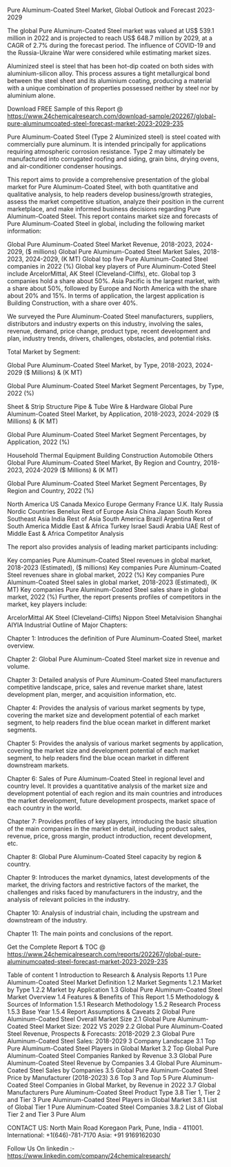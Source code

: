 Pure Aluminum-Coated Steel Market, Global Outlook and Forecast 2023-2029

The global Pure Aluminum-Coated Steel market was valued at US$ 539.1 million in 2022 and is projected to reach US$ 648.7 million by 2029, at a CAGR of 2.7% during the forecast period. The influence of COVID-19 and the Russia-Ukraine War were considered while estimating market sizes.

Aluminized steel is steel that has been hot-dip coated on both sides with aluminium-silicon alloy. This process assures a tight metallurgical bond between the steel sheet and its aluminium coating, producing a material with a unique combination of properties possessed neither by steel nor by aluminium alone.

Download FREE Sample of this Report @ https://www.24chemicalresearch.com/download-sample/202267/global-pure-aluminumcoated-steel-forecast-market-2023-2029-235

Pure Aluminum-Coated Steel (Type 2 Aluminized steel) is steel coated with commercially pure aluminum. It is intended principally for applications requiring atmospheric corrosion resistance. Type 2 may ultimately be manufactured into corrugated roofing and siding, grain bins, drying ovens, and air-conditioner condenser housings.

This report aims to provide a comprehensive presentation of the global market for Pure Aluminum-Coated Steel, with both quantitative and qualitative analysis, to help readers develop business/growth strategies, assess the market competitive situation, analyze their position in the current marketplace, and make informed business decisions regarding Pure Aluminum-Coated Steel. This report contains market size and forecasts of Pure Aluminum-Coated Steel in global, including the following market information:

Global Pure Aluminum-Coated Steel Market Revenue, 2018-2023, 2024-2029, ($ millions)
Global Pure Aluminum-Coated Steel Market Sales, 2018-2023, 2024-2029, (K MT)
Global top five Pure Aluminum-Coated Steel companies in 2022 (%)
Global key players of Pure Aluminum-Coted Steel include ArcelorMittal, AK Steel (Cleveland-Cliffs), etc. Global top 3 companies hold a share about 50%. Asia Pacific is the largest market, with a share about 50%, followed by Europe and North America with the share about 20% and 15%. In terms of application, the largest application is Building Construction, with a share over 40%.

We surveyed the Pure Aluminum-Coated Steel manufacturers, suppliers, distributors and industry experts on this industry, involving the sales, revenue, demand, price change, product type, recent development and plan, industry trends, drivers, challenges, obstacles, and potential risks.

Total Market by Segment:

Global Pure Aluminum-Coated Steel Market, by Type, 2018-2023, 2024-2029 ($ Millions) & (K MT)

Global Pure Aluminum-Coated Steel Market Segment Percentages, by Type, 2022 (%)

Sheet & Strip
Structure
Pipe & Tube
Wire & Hardware
Global Pure Aluminum-Coated Steel Market, by Application, 2018-2023, 2024-2029 ($ Millions) & (K MT)

Global Pure Aluminum-Coated Steel Market Segment Percentages, by Application, 2022 (%)

Household Thermal Equipment
Building Construction
Automobile
Others
Global Pure Aluminum-Coated Steel Market, By Region and Country, 2018-2023, 2024-2029 ($ Millions) & (K MT)

Global Pure Aluminum-Coated Steel Market Segment Percentages, By Region and Country, 2022 (%)

North America
US
Canada
Mexico
Europe
Germany
France
U.K.
Italy
Russia
Nordic Countries
Benelux
Rest of Europe
Asia
China
Japan
South Korea
Southeast Asia
India
Rest of Asia
South America
Brazil
Argentina
Rest of South America
Middle East & Africa
Turkey
Israel
Saudi Arabia
UAE
Rest of Middle East & Africa
Competitor Analysis

The report also provides analysis of leading market participants including:

Key companies Pure Aluminum-Coated Steel revenues in global market, 2018-2023 (Estimated), ($ millions)
Key companies Pure Aluminum-Coated Steel revenues share in global market, 2022 (%)
Key companies Pure Aluminum-Coated Steel sales in global market, 2018-2023 (Estimated), (K MT)
Key companies Pure Aluminum-Coated Steel sales share in global market, 2022 (%)
Further, the report presents profiles of competitors in the market, key players include:

ArcelorMittal
AK Steel (Cleveland-Cliffs)
Nippon Steel
Metalvision
Shanghai AIYIA Industrial
Outline of Major Chapters:

Chapter 1: Introduces the definition of Pure Aluminum-Coated Steel, market overview.

Chapter 2: Global Pure Aluminum-Coated Steel market size in revenue and volume.

Chapter 3: Detailed analysis of Pure Aluminum-Coated Steel manufacturers competitive landscape, price, sales and revenue market share, latest development plan, merger, and acquisition information, etc.

Chapter 4: Provides the analysis of various market segments by type, covering the market size and development potential of each market segment, to help readers find the blue ocean market in different market segments.

Chapter 5: Provides the analysis of various market segments by application, covering the market size and development potential of each market segment, to help readers find the blue ocean market in different downstream markets.

Chapter 6: Sales of Pure Aluminum-Coated Steel in regional level and country level. It provides a quantitative analysis of the market size and development potential of each region and its main countries and introduces the market development, future development prospects, market space of each country in the world.

Chapter 7: Provides profiles of key players, introducing the basic situation of the main companies in the market in detail, including product sales, revenue, price, gross margin, product introduction, recent development, etc.

Chapter 8: Global Pure Aluminum-Coated Steel capacity by region & country.

Chapter 9: Introduces the market dynamics, latest developments of the market, the driving factors and restrictive factors of the market, the challenges and risks faced by manufacturers in the industry, and the analysis of relevant policies in the industry.

Chapter 10: Analysis of industrial chain, including the upstream and downstream of the industry.

Chapter 11: The main points and conclusions of the report.

Get the Complete Report & TOC @ https://www.24chemicalresearch.com/reports/202267/global-pure-aluminumcoated-steel-forecast-market-2023-2029-235

Table of content
1 Introduction to Research & Analysis Reports
1.1 Pure Aluminum-Coated Steel Market Definition
1.2 Market Segments
1.2.1 Market by Type
1.2.2 Market by Application
1.3 Global Pure Aluminum-Coated Steel Market Overview
1.4 Features & Benefits of This Report
1.5 Methodology & Sources of Information
1.5.1 Research Methodology
1.5.2 Research Process
1.5.3 Base Year
1.5.4 Report Assumptions & Caveats
2 Global Pure Aluminum-Coated Steel Overall Market Size
2.1 Global Pure Aluminum-Coated Steel Market Size: 2022 VS 2029
2.2 Global Pure Aluminum-Coated Steel Revenue, Prospects & Forecasts: 2018-2029
2.3 Global Pure Aluminum-Coated Steel Sales: 2018-2029
3 Company Landscape
3.1 Top Pure Aluminum-Coated Steel Players in Global Market
3.2 Top Global Pure Aluminum-Coated Steel Companies Ranked by Revenue
3.3 Global Pure Aluminum-Coated Steel Revenue by Companies
3.4 Global Pure Aluminum-Coated Steel Sales by Companies
3.5 Global Pure Aluminum-Coated Steel Price by Manufacturer (2018-2023)
3.6 Top 3 and Top 5 Pure Aluminum-Coated Steel Companies in Global Market, by Revenue in 2022
3.7 Global Manufacturers Pure Aluminum-Coated Steel Product Type
3.8 Tier 1, Tier 2 and Tier 3 Pure Aluminum-Coated Steel Players in Global Market
3.8.1 List of Global Tier 1 Pure Aluminum-Coated Steel Companies
3.8.2 List of Global Tier 2 and Tier 3 Pure Alum

CONTACT US:
North Main Road Koregaon Park, Pune, India - 411001.
International: +1(646)-781-7170
Asia: +91 9169162030

Follow Us On linkedin :- https://www.linkedin.com/company/24chemicalresearch/

